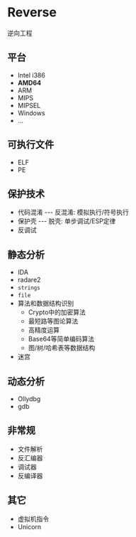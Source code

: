 # Reverse
逆向工程


## 平台
- Intel i386
- <span class="fragment highlight-blue">**AMD64**</span>
- ARM
- MIPS
- MIPSEL
- Windows
- ...


## 可执行文件
- ELF
- PE


## 保护技术
- 代码混淆 --- 反混淆: 模拟执行/符号执行
- 保护壳 --- 脱壳: 单步调试/ESP定律
- 反调试


## 静态分析
- IDA
- radare2
- `strings`
- `file`
- 算法和数据结构识别
  - Crypto中的加密算法
  - 最短路等图论算法
  - 高精度运算
  - Base64等简单编码算法
  - 图/树/哈希表等数据结构
- 迷宫


## 动态分析
- Ollydbg
- gdb


## 非常规
- 文件解析
- 反汇编器
- 调试器
- 反编译器


## 其它
- 虚拟机指令
- Unicorn
